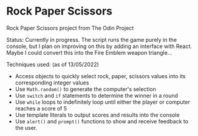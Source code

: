 # Rock Paper Scissors
Rock Paper Scissors project from The Odin Project

Status: Currently in progress. The script runs the game purely in the console, but I plan on improving on this by adding an interface with React. Maybe I could convert this into the Fire Emblem weapon triangle...

Techniques used: (as of 13/05/2022)

- Access objects to quickly select rock, paper, scissors values into its corresponding integer values
- Use `Math.random()` to generate the computer's selection
- Use `switch` and `if` statements to determine the winner in a round
- Use `while` loops to indefinitely loop until either the player or computer reaches a score of 5
- Use template literals to output scores and results into the console
- Use `alert()` and `prompt()` functions to show and receive feedback to the user.
